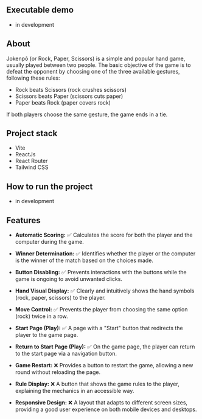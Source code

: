 ## Executable demo
- in development

## About
Jokenpô (or Rock, Paper, Scissors) is a simple and popular hand game, usually played between two people. The basic objective of the game is to defeat the opponent by choosing one of the three available gestures, following these rules:

- Rock beats Scissors (rock crushes scissors)
- Scissors beats Paper (scissors cuts paper)
- Paper beats Rock (paper covers rock)

If both players choose the same gesture, the game ends in a tie.

## Project stack
- Vite
- ReactJs
- React Router
- Tailwind CSS

## How to run the project
- in development

## Features
- **Automatic Scoring:** :white_check_mark:
Calculates the score for both the player and the computer during the game. 

- **Winner Determination:** :white_check_mark:
Identifies whether the player or the computer is the winner of the match based on the choices made. 
- **Button Disabling:** :white_check_mark:
Prevents interactions with the buttons while the game is ongoing to avoid unwanted clicks. 
- **Hand Visual Display:** :white_check_mark:
Clearly and intuitively shows the hand symbols (rock, paper, scissors) to the player. 
- **Move Control:** :white_check_mark:
Prevents the player from choosing the same option (rock) twice in a row. 
- **Start Page (Play):** :white_check_mark:
A page with a "Start" button that redirects the player to the game page. 
- **Return to Start Page (Play):** :white_check_mark:
On the game page, the player can return to the start page via a navigation button. 
- **Game Restart:** :x:
Provides a button to restart the game, allowing a new round without reloading the page. 
- **Rule Display:** :x:
A button that shows the game rules to the player, explaining the mechanics in an accessible way. 
- **Responsive Design:** :x:
A layout that adapts to different screen sizes, providing a good user experience on both mobile devices and desktops. 